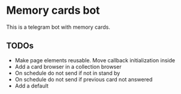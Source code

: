 # Memory cards bot 

This is a telegram bot with memory cards.

 ## TODOs
- Make page elements reusable. Move callback initialization inside
- Add a card browser in a collection browser
- On schedule do not send if not in stand by
- On schedule do not send if previous card not answered
- Add a default 